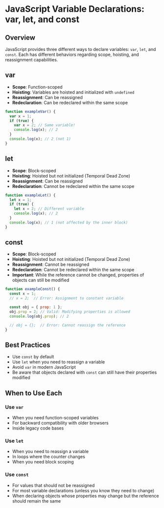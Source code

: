 # JavaScript Variable Declarations: var, let, and const

## Overview

JavaScript provides three different ways to declare variables: `var`, `let`, and `const`. Each has different behaviors regarding scope, hoisting, and reassignment capabilities.

## var

- **Scope**: Function-scoped
- **Hoisting**: Variables are hoisted and initialized with `undefined`
- **Reassignment**: Can be reassigned
- **Redeclaration**: Can be redeclared within the same scope

```javascript
function exampleVar() {
  var x = 1;
  if (true) {
    var x = 2; // Same variable!
    console.log(x); // 2
  }
  console.log(x); // 2 (not 1)
}
```

## let

- **Scope**: Block-scoped
- **Hoisting**: Hoisted but not initialized (Temporal Dead Zone)
- **Reassignment**: Can be reassigned
- **Redeclaration**: Cannot be redeclared within the same scope

```javascript
function exampleLet() {
  let x = 1;
  if (true) {
    let x = 2; // Different variable
    console.log(x); // 2
  }
  console.log(x); // 1 (not affected by the inner block)
}
```

## const

- **Scope**: Block-scoped
- **Hoisting**: Hoisted but not initialized (Temporal Dead Zone)
- **Reassignment**: Cannot be reassigned
- **Redeclaration**: Cannot be redeclared within the same scope
- **Important**: While the reference cannot be changed, properties of objects can still be modified

```javascript
function exampleConst() {
  const x = 1;
  // x = 2;  // Error: Assignment to constant variable

  const obj = { prop: 1 };
  obj.prop = 2; // Valid: Modifying properties is allowed
  console.log(obj.prop); // 2

  // obj = {};  // Error: Cannot reassign the reference
}
```

## Best Practices

- Use `const` by default
- Use `let` when you need to reassign a variable
- Avoid `var` in modern JavaScript
- Be aware that objects declared with `const` can still have their properties modified

## When to Use Each

### Use `var`

- When you need function-scoped variables
- For backward compatibility with older browsers
- Inside legacy code bases

### Use `let`

- When you need to reassign a variable
- In loops where the counter changes
- When you need block scoping

### Use `const`

- For values that should not be reassigned
- For most variable declarations (unless you know they need to change)
- When declaring objects whose properties may change but the reference should remain the same
